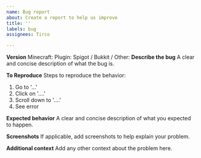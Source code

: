 ```yaml
---
name: Bug report
about: Create a report to help us improve
title: ''
labels: bug
assignees: Tirco

---
```


**Version**
Minecraft:
Plugin:
Spigot / Bukkit / Other:
**Describe the bug**
A clear and concise description of what the bug is.

**To Reproduce**
Steps to reproduce the behavior:
1. Go to '...'
2. Click on '....'
3. Scroll down to '....'
4. See error

**Expected behavior**
A clear and concise description of what you expected to happen.

**Screenshots**
If applicable, add screenshots to help explain your problem.

**Additional context**
Add any other context about the problem here.
